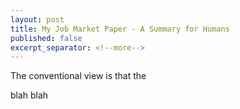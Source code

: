 ```yaml
---
layout: post
title: My Job Market Paper - A Summary for Humans
published: false
excerpt_separator: <!--more-->
---
```




The conventional view is that the 

blah blah 
